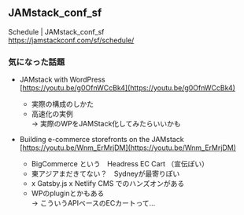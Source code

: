 ## JAMstack_conf_sf

Schedule | JAMstack_conf_sf  
https://jamstackconf.com/sf/schedule/

### 気になった話題

- JAMstack with WordPress  
[https://youtu.be/g0OfnWCcBk4](https://youtu.be/g0OfnWCcBk4)
  - 実際の構成のしかた
  - 高速化の実例  
     -> 実際のWPをJAMStack化してみたらいいかも

- Building e-commerce storefronts on the JAMstack  
[https://youtu.be/Wnm_ErMrjDM](https://youtu.be/Wnm_ErMrjDM)
  - BigCommerce という　Headress EC Cart （宣伝ぽい）
  - 東アジアまだきてない？　Sydneyが最寄りぽい
  - x Gatsby.js x Netlify CMS でのハンズオンがある
  - WPのpluginとかもある  
     -> こういうAPIベースのECカートって…

